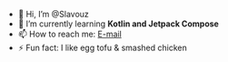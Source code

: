 - 👋 Hi, I’m @Slavouz
- 🌱 I’m currently learning **Kotlin and Jetpack Compose**
- 📫 How to reach me: [E-mail](mailto:tmbwpva@protonmail.com)
- ⚡ Fun fact: I like egg tofu & smashed chicken

<!---
Slavouz/Slavouz is a ✨ special ✨ repository because its `README.md` (this file) appears on your GitHub profile.
You can click the Preview link to take a look at your changes.
--->
